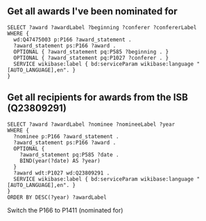 ## Get all awards I've been nominated for

```sparql
SELECT ?award ?awardLabel ?beginning ?conferer ?confererLabel
WHERE { 
  wd:Q47475003 p:P166 ?award_statement .
  ?award_statement ps:P166 ?award .
  OPTIONAL { ?award_statement pq:P585 ?beginning . }
  OPTIONAL { ?award_statement pq:P1027 ?conferer . }
  SERVICE wikibase:label { bd:serviceParam wikibase:language "[AUTO_LANGUAGE],en". }
}
```

## Get all recipients for awards from the ISB (Q23809291)

```sparql
SELECT ?award ?awardLabel ?nominee ?nomineeLabel ?year 
WHERE { 
  ?nominee p:P166 ?award_statement .
  ?award_statement ps:P166 ?award .
  OPTIONAL { 
    ?award_statement pq:P585 ?date . 
    BIND(year(?date) AS ?year)
  }
  ?award wdt:P1027 wd:Q23809291 .
  SERVICE wikibase:label { bd:serviceParam wikibase:language "[AUTO_LANGUAGE],en". }
}
ORDER BY DESC(?year) ?awardLabel
```
Switch the P166 to P1411 (nominated for)